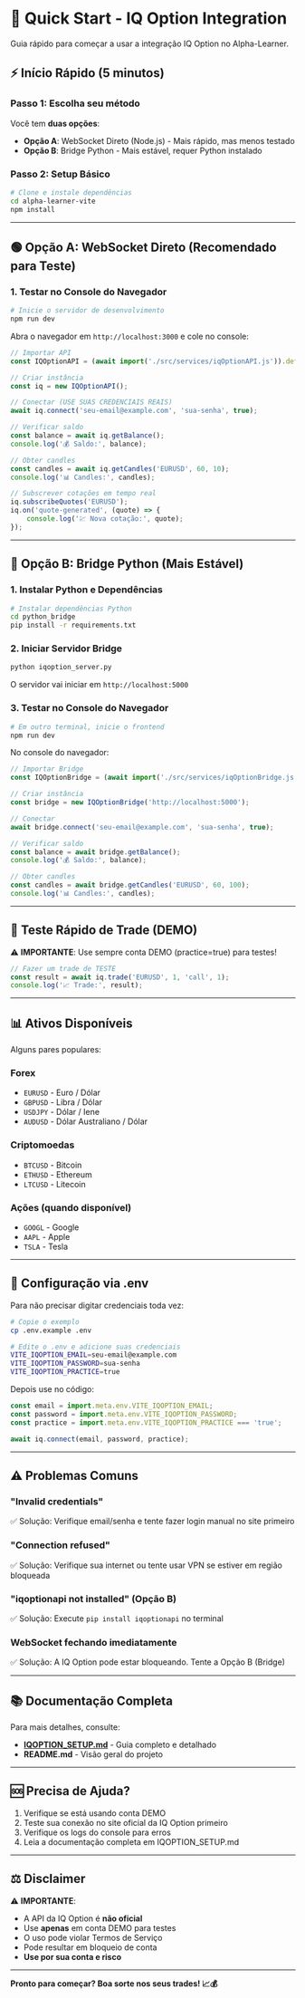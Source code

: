 # 🚀 Quick Start - IQ Option Integration

Guia rápido para começar a usar a integração IQ Option no Alpha-Learner.

## ⚡ Início Rápido (5 minutos)

### Passo 1: Escolha seu método

Você tem **duas opções**:

- **Opção A**: WebSocket Direto (Node.js) - Mais rápido, mas menos testado
- **Opção B**: Bridge Python - Mais estável, requer Python instalado

### Passo 2: Setup Básico

```bash
# Clone e instale dependências
cd alpha-learner-vite
npm install
```

---

## 🟢 Opção A: WebSocket Direto (Recomendado para Teste)

### 1. Testar no Console do Navegador

```bash
# Inicie o servidor de desenvolvimento
npm run dev
```

Abra o navegador em `http://localhost:3000` e cole no console:

```javascript
// Importar API
const IQOptionAPI = (await import('./src/services/iqOptionAPI.js')).default;

// Criar instância
const iq = new IQOptionAPI();

// Conectar (USE SUAS CREDENCIAIS REAIS)
await iq.connect('seu-email@example.com', 'sua-senha', true);

// Verificar saldo
const balance = await iq.getBalance();
console.log('💰 Saldo:', balance);

// Obter candles
const candles = await iq.getCandles('EURUSD', 60, 10);
console.log('📊 Candles:', candles);

// Subscrever cotações em tempo real
iq.subscribeQuotes('EURUSD');
iq.on('quote-generated', (quote) => {
    console.log('💹 Nova cotação:', quote);
});
```

---

## 🔵 Opção B: Bridge Python (Mais Estável)

### 1. Instalar Python e Dependências

```bash
# Instalar dependências Python
cd python_bridge
pip install -r requirements.txt
```

### 2. Iniciar Servidor Bridge

```bash
python iqoption_server.py
```

O servidor vai iniciar em `http://localhost:5000`

### 3. Testar no Console do Navegador

```bash
# Em outro terminal, inicie o frontend
npm run dev
```

No console do navegador:

```javascript
// Importar Bridge
const IQOptionBridge = (await import('./src/services/iqOptionBridge.js')).default;

// Criar instância
const bridge = new IQOptionBridge('http://localhost:5000');

// Conectar
await bridge.connect('seu-email@example.com', 'sua-senha', true);

// Verificar saldo
const balance = await bridge.getBalance();
console.log('💰 Saldo:', balance);

// Obter candles
const candles = await bridge.getCandles('EURUSD', 60, 100);
console.log('📊 Candles:', candles);
```

---

## 🎯 Teste Rápido de Trade (DEMO)

⚠️ **IMPORTANTE**: Use sempre conta DEMO (practice=true) para testes!

```javascript
// Fazer um trade de TESTE
const result = await iq.trade('EURUSD', 1, 'call', 1);
console.log('📈 Trade:', result);
```

---

## 📊 Ativos Disponíveis

Alguns pares populares:

### Forex
- `EURUSD` - Euro / Dólar
- `GBPUSD` - Libra / Dólar
- `USDJPY` - Dólar / Iene
- `AUDUSD` - Dólar Australiano / Dólar

### Criptomoedas
- `BTCUSD` - Bitcoin
- `ETHUSD` - Ethereum
- `LTCUSD` - Litecoin

### Ações (quando disponível)
- `GOOGL` - Google
- `AAPL` - Apple
- `TSLA` - Tesla

---

## 🔧 Configuração via .env

Para não precisar digitar credenciais toda vez:

```bash
# Copie o exemplo
cp .env.example .env

# Edite o .env e adicione suas credenciais
VITE_IQOPTION_EMAIL=seu-email@example.com
VITE_IQOPTION_PASSWORD=sua-senha
VITE_IQOPTION_PRACTICE=true
```

Depois use no código:

```javascript
const email = import.meta.env.VITE_IQOPTION_EMAIL;
const password = import.meta.env.VITE_IQOPTION_PASSWORD;
const practice = import.meta.env.VITE_IQOPTION_PRACTICE === 'true';

await iq.connect(email, password, practice);
```

---

## ⚠️ Problemas Comuns

### "Invalid credentials"
✅ Solução: Verifique email/senha e tente fazer login manual no site primeiro

### "Connection refused" 
✅ Solução: Verifique sua internet ou tente usar VPN se estiver em região bloqueada

### "iqoptionapi not installed" (Opção B)
✅ Solução: Execute `pip install iqoptionapi` no terminal

### WebSocket fechando imediatamente
✅ Solução: A IQ Option pode estar bloqueando. Tente a Opção B (Bridge)

---

## 📚 Documentação Completa

Para mais detalhes, consulte:
- **[IQOPTION_SETUP.md](./IQOPTION_SETUP.md)** - Guia completo e detalhado
- **README.md** - Visão geral do projeto

---

## 🆘 Precisa de Ajuda?

1. Verifique se está usando conta DEMO
2. Teste sua conexão no site oficial da IQ Option primeiro
3. Verifique os logs do console para erros
4. Leia a documentação completa em IQOPTION_SETUP.md

---

## ⚖️ Disclaimer

⚠️ **IMPORTANTE**:
- A API da IQ Option é **não oficial**
- Use **apenas** em conta DEMO para testes
- O uso pode violar Termos de Serviço
- Pode resultar em bloqueio de conta
- **Use por sua conta e risco**

---

**Pronto para começar? Boa sorte nos seus trades! 📈💰**
